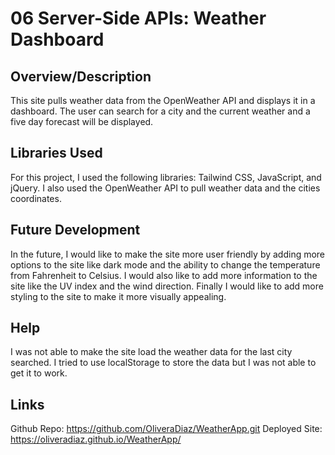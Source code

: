 # 06 Server-Side APIs: Weather Dashboard

## Overview/Description
This site pulls weather data from the OpenWeather API and displays it in a dashboard. The user can search for a city and the current weather and a five day forecast will be displayed. 

## Libraries Used
For this project, I used the following libraries: Tailwind CSS, JavaScript, and jQuery. I also used the OpenWeather API to pull weather data and the cities coordinates.

## Future Development
In the future, I would like to make the site more user friendly by adding more options to the site like dark mode and the ability to change the temperature from Fahrenheit to Celsius. I would also like to add more information to the site like the UV index and the wind direction. Finally I would like to add more styling to the site to make it more visually appealing.

## Help
I was not able to make the site load the weather data for the last city searched. I tried to use localStorage to store the data but I was not able to get it to work.

## Links
Github Repo: https://github.com/OliveraDiaz/WeatherApp.git
Deployed Site: https://oliveradiaz.github.io/WeatherApp/